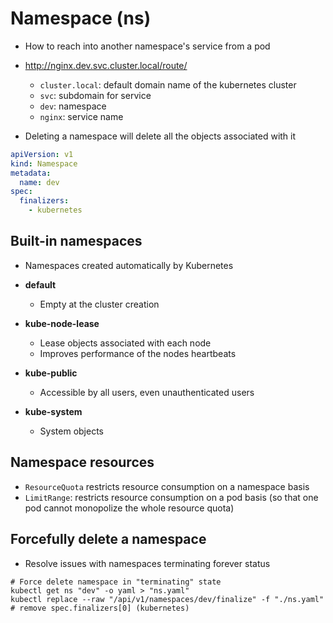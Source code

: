 # Namespace (ns)

- How to reach into another namespace's service from a pod
- <http://nginx.dev.svc.cluster.local/route/>
  - `cluster.local`: default domain name of the kubernetes cluster
  - `svc`: subdomain for service
  - `dev`: namespace
  - `nginx`: service name

- Deleting a namespace will delete all the objects associated with it

```yaml
apiVersion: v1
kind: Namespace
metadata:
  name: dev
spec:
  finalizers:
    - kubernetes
```

## Built-in namespaces

- Namespaces created automatically by Kubernetes

- **default**
  - Empty at the cluster creation
- **kube-node-lease**
  - Lease objects associated with each node
  - Improves performance of the nodes heartbeats
- **kube-public**
  - Accessible by all users, even unauthenticated users
- **kube-system**
  - System objects

## Namespace resources

- `ResourceQuota` restricts resource consumption on a namespace basis
- `LimitRange`: restricts resource consumption on a pod basis (so that one pod cannot monopolize the whole resource quota)

## Forcefully delete a namespace

- Resolve issues with namespaces terminating forever status

```shell
# Force delete namespace in "terminating" state
kubectl get ns "dev" -o yaml > "ns.yaml"
kubectl replace --raw "/api/v1/namespaces/dev/finalize" -f "./ns.yaml" # remove spec.finalizers[0] (kubernetes)
```
